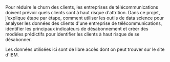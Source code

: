 # 
Pour réduire le churn des clients, les entreprises de télécommunications doivent prévoir quels clients sont à haut risque d'attrition. Dans ce projet, j'explique étape par étape, comment utiliser les outils de data science pour analyser les données des clients d'une entreprise de télécommunications, identifier les principaux indicateurs de désabonnement et créer des modèles prédictifs pour identifier les clients à haut risque de se désabonner.

Les données utilisées ici sont de libre accès dont on peut trouver sur le site d'IBM.
